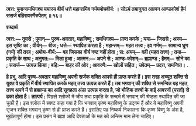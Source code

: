 **त्वत्त: पुमान्समधिगश्य ययास्य वीर्यं** **धत्ते महान्तमिव गर्भममोघवीर्य: ।** **सोऽयं तयानुगत आत्मन आण्डकोशं** **हैमं ससर्ज बहिरावरणैरुपेतम् ॥ १६॥** 

**शब्दार्थ** 

**त्वत्त:—** **तुमसे** **; पुमान्—** **पुरुष-अवतार, महाविष्णु** **; समधिगश्य—** **प्राप्त करके** **; यया—** **जिससे** **; अस्य—** **इस सृष्टि का** **; वीर्यम्—** **बीज** **; धत्ते—** **स्थापित करता है** **; महान्तम्—** **महत तत्त्व** **; इव गर्भम्—** **सामान्य भ्रूण (गर्भ) की तरह** **; अमोघ-वीर्य:—** **वह जिसका** **वीर्य नष्ट नहीं होता** **; स: अयम्—** **वही (महत तत्त्व)** **; तया—** **प्रकृति के साथ** **; अनुगत:—** **मिला हुआ** **; आत्मन:—** **अपने से** **;** **आण्ड-कोशम्—** **ब्रह्माण्ड** **; हैमम्—** **सोने का** **; ससर्ज—** **उत्पन्न किया** **; बहि:—** **बाहर की ओर** **; आवरणै:—** **खोलों सहित** **;** **उपेतम्—** **प्रदत्त, समन्वित।** **.** 

**हे प्रभु, आदि पुरुष-अवतार महाविष्णु अपनी सर्जक शक्ति आपसे ही प्राप्त करते हैं। इस** **तरह अच्युत शक्ति से युक्त वे प्रकृति में वीर्य स्थापित करके महत् तत्त्व उत्पन्न करते हैं। तब** **भगवान् की शक्ति से समन्वित यह महत् तत्त्व अपने में से ब्रह्माण्ड का आदि सुनहला अंडा** **उत्पन्न करता है, जो भौतिक तत्त्वों के कई आवरणों (परतों) से ढका होता है।** **तात्पर्य :** पिछले श्लोकों में जीव तथा प्रकृति के सन्दर्भ में भगवान् की श्रेष्ठता स्थापित की जा चुकी है। इस श्लोक में स्पष्ट कहा गया है कि भगवान् कृष्ण महाविष्णु के उद्गम हैं और ये महाविष्णु अपनी सृजन शक्ति भगवान् कृष्ण से ही प्राप्त करते हैं। इसलिए यह निष्कर्ष निकालना कि कृष्ण विष्णु के अंश है, मूर्खतापूर्ण होगा। इस प्रसंग में ब्रह्मा आदि देवताओं के मत को अन्तिम मान लेना चाहिए।  